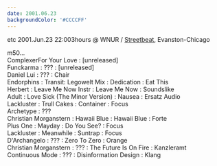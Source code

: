 ```yaml
---
date: 2001.06.23
backgroundColor: '#CCCCFF'
---
```


etc 2001.Jun.23 22:003hours @ WNUR / [Streetbeat](http://www.wnur.org/), Evanston-Chicago  

m50...  
ComplexerFor Your Love : \[unreleased\]  
Funckarma : ??? : \[unreleased\]  
Daniel Lui : ??? : Chair  
Endorphins : Transit: Legowelt Mix : Dedication : Eat This  
Herbert : Leave Me Now Instr : Leave Me Now : Soundslike  
Adult : Love Sick (The Minor Version) : Nausea : Ersatz Audio  
Lackluster : Trull Cakes : Container : Focus  
Archetype : ???  
Christian Morganstern : Hawaii Blue : Hawaii Blue : Forte  
Plus One : Mayday : Do You See? : Focus  
Lackluster : Meanwhile : Suntrap : Focus  
D'Archangelo : ??? : Zero To Zero : Orange  
Christian Morganstern : ??? : The Future Is On Fire : Kanzleramt  
Continuous Mode : ??? : Disinformation Design : Klang